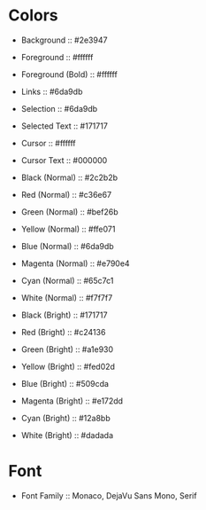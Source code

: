 # Colors 

+ Background :: #2e3947
+ Foreground :: #ffffff
+ Foreground (Bold) :: #ffffff
+ Links :: #6da9db  

+ Selection :: #6da9db
+ Selected Text :: #171717

+ Cursor :: #ffffff
+ Cursor Text :: #000000

+ Black (Normal) :: #2c2b2b
+ Red (Normal) :: #c36e67
+ Green (Normal) :: #bef26b
+ Yellow (Normal) :: #ffe071
+ Blue (Normal) :: #6da9db
+ Magenta (Normal) :: #e790e4
+ Cyan (Normal) :: #65c7c1
+ White (Normal) :: #f7f7f7

+ Black (Bright) :: #171717
+ Red (Bright) :: #c24136
+ Green (Bright) :: #a1e930
+ Yellow (Bright) :: #fed02d
+ Blue (Bright) :: #509cda
+ Magenta (Bright) :: #e172dd
+ Cyan (Bright) :: #12a8bb
+ White (Bright) :: #dadada

# Font

+ Font Family :: Monaco, DejaVu Sans Mono, Serif
